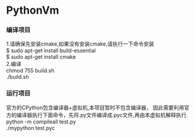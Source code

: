 # PythonVm

### 编译项目
1.请确保先安装cmake,如果没有安装cmake,请执行一下命令安装 <br/>
$ sudo apt-get install build-essential  <br/>
$ sudo apt-get install cmake            <br/>
2.编译 <br/>
chmod 755 build.sh <br/>
./build.sh         <br/>

### 运行项目
官方的CPython包含编译器+虚拟机,本项目暂时不包含编译器，
因此需要利用官方的编译器执行下面命令，先将.py文件编译成.pyc文件,再由本虚拟机解释执行. <br/>
python -m compileall test.py <br/>
./mypython test.pyc
